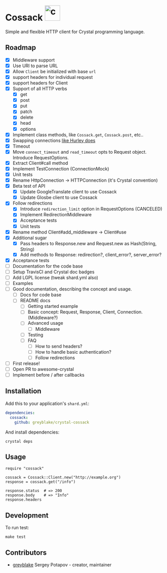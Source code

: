 # Cossack <img src="https://cloud.githubusercontent.com/assets/113512/15764341/65d90c06-292a-11e6-8f91-44ed93e024f8.png" alt="crystal Cossack logo" width="48">

Simple and flexible HTTP client for Crystal programming language.

## Roadmap
* [x] Middleware support
* [x] Use URI to parse URL
* [x] Allow `Client` be initialized with base `url`
* [x] support headers for individual request
* [x] support headers for Client
* [x] Support of all HTTP verbs
  * [x] get
  * [x] post
  * [x] put
  * [x] patch
  * [x] delete
  * [x] head
  * [x] options
* [x] Implement class methods, like `Cossack.get`, `Cossack.post`, etc..
* [x] Swapping connections [like Hurley does](https://github.com/lostisland/hurley#connections)
* [x] Timeout
* [x] Move `connect_timeout` and `read_timeout` opts to Request object. Introduce RequestOptions.
* [x] Extract Client#call method
* [x] Implement TestConnection (ConnectionMock)
* [x] Unit tests
* [x] Rename HttpConnection -> HTTPConnection (it's Crystal convention)
* [x] Beta test of API
  * [x] Update GoogleTranslate client to use Cossack
  * [x] Update Glosbe client to use Cossack
* [x] Follow redirections
  * [x] Introduce `redirection_limit` option in RequestOptions (CANCELED)
  * [x] Implement RedirectionMiddleware
  * [x] Acceptance tests
  * [x] Unit tests
* [x] Rename method Client#add_middleware -> Client#use
* [x] Additional sugar
  * [x] Pass headers to Response.new and Request.new as Hash(String, String)
  * [x] Add methods to Response: redirection?, client_error?, server_error?
* [x] Acceptance tests
* [ ] Documentation for the code base
* [ ] Setup TravisCI and Crystal doc badges
* [ ] Add LGPL license (tweak shard.yml also)
* [ ] Examples
* [ ] Good documentation, describing the concept and usage.
  * [ ] Docs for code base
  * [ ] README docs
    * [ ] Getting started example
    * [ ] Basic concept: Request, Response, Client, Connection. (Middleware?)
    * [ ] Advanced usage
      * [ ] Middleware
    * [ ] Testing
    * [ ] FAQ
      * [ ] How to send headers?
      * [ ] How to handle basic authentication?
      * [ ] Follow redirections
* [ ] First release!
* [ ] Open PR to awesome-crystal
* [ ] Implement before / after callbacks

## Installation

Add this to your application's `shard.yml`:

```yaml
dependencies:
  cossack:
    github: greyblake/crystal-cossack
```

And install dependencies:

```
crystal deps
```

## Usage


```crystal
require "cossack"

cossack = Cossack::Client.new("http://example.org")
response = cossack.get("/info")

response.status  # => 200
response.body    # => "Info"
response.headers
```

## Development

To run test:

```
make test
```

## Contributors

- [greyblake](https://github.com/greyblake) Sergey Potapov - creator, maintainer
